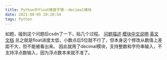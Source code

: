 ```yaml
---
title: Python中float精度不够--decimal模块
date: 2021-08-05 20:20:54
tags: Python
---
```

如题，碰到这个问题后csdn了一下，贴几个过程。
[问题描述](https://blog.csdn.net/qq_39662044/article/details/76599167)
[模块中文说明](https://blog.csdn.net/weixin_37989267/article/details/79473706)
[英文文档](https://docs.python.org/3/library/decimal.html)
总之就是float进度太低，小数点后5位就不行了，但本身这个修改从数值上差距不大，但不能被看出来。
因此就用了decimal模块，支持整数和字符串输入，不支持浮点数输入，因为浮点数本来就不准了。